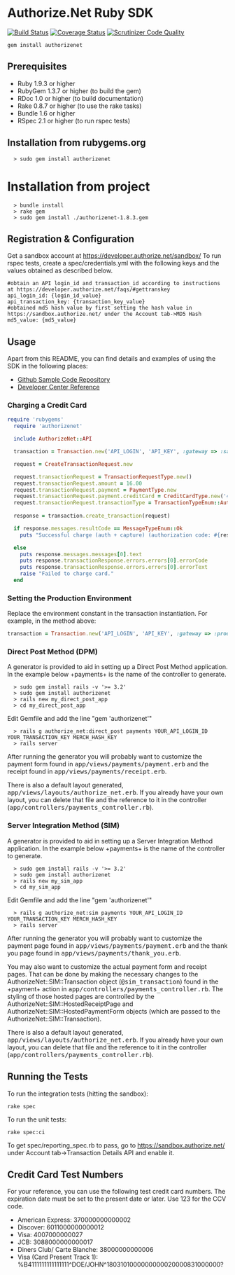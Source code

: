 # Authorize.Net Ruby SDK

[![Build Status](https://travis-ci.org/AuthorizeNet/sdk-ruby.png?branch=master)](https://travis-ci.org/AuthorizeNet/sdk-ruby)
[![Coverage Status](https://coveralls.io/repos/namanbansal/sdk-ruby/badge.svg?branch=master&service=github)](https://coveralls.io/github/namanbansal/sdk-ruby?branch=master)
[![Scrutinizer Code Quality](https://scrutinizer-ci.com/g/namanbansal/sdk-ruby/badges/quality-score.png?b=master)](https://scrutinizer-ci.com/g/namanbansal/sdk-ruby/?branch=master)

`gem install authorizenet`

## Prerequisites

* Ruby 1.9.3 or higher
* RubyGem 1.3.7 or higher (to build the gem)
* RDoc 1.0 or higher (to build documentation)
* Rake 0.8.7 or higher (to use the rake tasks)
* Bundle 1.6 or higher
* RSpec 2.1 or higher (to run rspec tests)

## Installation from rubygems.org

````
  > sudo gem install authorizenet
````
##

# Installation from project

````
  > bundle install
  > rake gem
  > sudo gem install ./authorizenet-1.8.3.gem
````
## Registration & Configuration

Get a sandbox account at https://developer.authorize.net/sandbox/
To run rspec tests, create a spec/credentials.yml with the following keys and the values obtained as described below.
````
#obtain an API login_id and transaction_id according to instructions at https://developer.authorize.net/faqs/#gettranskey
api_login_id: {login_id_value}
api_transaction_key: {transaction_key_value}
#obtained md5 hash value by first setting the hash value in https://sandbox.authorize.net/ under the Account tab->MD5 Hash
md5_value: {md5_value}
````

## Usage
Apart from this README, you can find details and examples of using the SDK in the following places:  

- [Github Sample Code Repository](https://github.com/AuthorizeNet/sample-code-ruby)
- [Developer Center Reference](http://developer.authorize.net/api/reference/index.html)  

### Charging a Credit Card

````ruby
require 'rubygems'
  require 'authorizenet'

  include AuthorizeNet::API

  transaction = Transaction.new('API_LOGIN', 'API_KEY', :gateway => :sandbox)

  request = CreateTransactionRequest.new

  request.transactionRequest = TransactionRequestType.new()
  request.transactionRequest.amount = 16.00
  request.transactionRequest.payment = PaymentType.new
  request.transactionRequest.payment.creditCard = CreditCardType.new('4242424242424242','0220','123') 
  request.transactionRequest.transactionType = TransactionTypeEnum::AuthCaptureTransaction
  
  response = transaction.create_transaction(request)

  if response.messages.resultCode == MessageTypeEnum::Ok
    puts "Successful charge (auth + capture) (authorization code: #{response.transactionResponse.authCode})"

  else
    puts response.messages.messages[0].text
    puts response.transactionResponse.errors.errors[0].errorCode
    puts response.transactionResponse.errors.errors[0].errorText
    raise "Failed to charge card."
  end
````  

### Setting the Production Environment
Replace the environment constant in the transaction instantiation.  For example, in the method above:
```ruby
transaction = Transaction.new('API_LOGIN', 'API_KEY', :gateway => :production)
```  

### Direct Post Method (DPM)

A generator is provided to aid in setting up a Direct Post Method application. In the example below +payments+ is the name of the controller to generate.
````
  > sudo gem install rails -v '>= 3.2'
  > sudo gem install authorizenet
  > rails new my_direct_post_app
  > cd my_direct_post_app
````
  Edit Gemfile and add the line "gem 'authorizenet'"
````
  > rails g authorize_net:direct_post payments YOUR_API_LOGIN_ID YOUR_TRANSACTION_KEY MERCH_HASH_KEY
  > rails server 
````

After running the generator you will probably want to customize the payment form found in <tt>app/views/payments/payment.erb</tt> and the receipt found in <tt>app/views/payments/receipt.erb</tt>.

There is also a default layout generated, <tt>app/views/layouts/authorize_net.erb</tt>. If you already have your own layout, you can delete that file and the reference to it in the controller (<tt>app/controllers/payments_controller.rb</tt>).

### Server Integration Method (SIM)

A generator is provided to aid in setting up a Server Integration Method application. In the example below +payments+ is the name of the controller to generate.
````
  > sudo gem install rails -v '>= 3.2'
  > sudo gem install authorizenet
  > rails new my_sim_app
  > cd my_sim_app
````
  Edit Gemfile and add the line "gem 'authorizenet'"
````
  > rails g authorize_net:sim payments YOUR_API_LOGIN_ID YOUR_TRANSACTION_KEY MERCH_HASH_KEY
  > rails server
````  
After running the generator you will probably want to customize the payment page found in <tt>app/views/payments/payment.erb</tt> and the thank you page found in <tt>app/views/payments/thank_you.erb</tt>.

You may also want to customize the actual payment form and receipt pages. That can be done by making the necessary changes to the AuthorizeNet::SIM::Transaction object (<tt>@sim_transaction</tt>) found in the +payment+ action in <tt>app/controllers/payments_controller.rb</tt>. The styling of those hosted pages are controlled by the AuthorizeNet::SIM::HostedReceiptPage and AuthorizeNet::SIM::HostedPaymentForm objects (which are passed to the AuthorizeNet::SIM::Transaction).

There is also a default layout generated, <tt>app/views/layouts/authorize_net.erb</tt>. If you already have your own layout, you can delete that file and the reference to it in the controller (<tt>app/controllers/payments_controller.rb</tt>).



## Running the Tests
To run the integration tests (hitting the sandbox):
````
rake spec
````
To run the unit tests:
````
rake spec:ci
````

To get spec/reporting_spec.rb to pass, go to https://sandbox.authorize.net/ under Account tab->Transaction Details API and enable it.


## Credit Card Test Numbers

For your reference, you can use the following test credit card numbers.
The expiration date must be set to the present date or later. Use 123 for
the CCV code.

* American Express:  370000000000002
* Discover:  6011000000000012
* Visa:  4007000000027
* JCB: 3088000000000017
* Diners Club/ Carte Blanche:  38000000000006
* Visa (Card Present Track 1): %B4111111111111111^DOE/JOHN^1803101000000000020000831000000?



